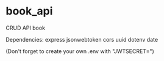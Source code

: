 # book_api
CRUD API book

Dependencies:
  express
  jsonwebtoken
  cors
  uuid
  dotenv
  date
  
(Don't forget to create your own .env with "JWTSECRET=")


  
